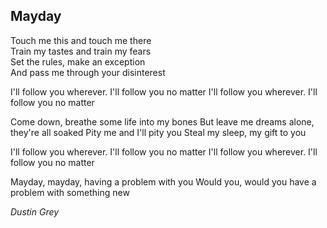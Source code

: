 ## Mayday
Touch me this and touch me there  
Train my tastes and train my fears  
Set the rules, make an exception  
And pass me through your disinterest  

I'll follow you wherever. I'll follow you no matter
I'll follow you wherever. I'll follow you no matter

Come down, breathe some life into my bones
But leave me dreams alone, they're all soaked
Pity me and I'll pity you
Steal my sleep, my gift to you

I'll follow you wherever. I'll follow you no matter
I'll follow you wherever. I'll follow you no matter

Mayday, mayday, having a problem with you
Would you, would you have a problem with something new

*Dustin Grey*
